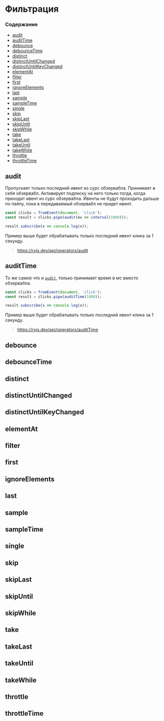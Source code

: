 # Фильтрация

### Содержание

* [audit](#audit)
* [auditTime](#audittime)
* [debounce](#debounce)
* [debounceTime](#debouncetime)
* [distinct](#distinct)
* [distinctUntilChanged](#distinctuntilchanged)
* [distinctUntilKeyChanged](#distinctuntilkeychanged)
* [elementAt](#elementat)
* [filter](#filter)
* [first](#first)
* [ignoreElements](#ignoreelements)
* [last](#last)
* [sample](#sample)
* [sampleTime](#sampletime)
* [single](#single)
* [skip](#skip)
* [skipLast](#skiplast)
* [skipUntil](#skipuntil)
* [skipWhile](#skipwhile)
* [take](#take)
* [takeLast](#takelast)
* [takeUntil](#takeuntil)
* [takeWhile](#takewhile)
* [throttle](#throttle)
* [throttleTime](#throttletime)

## audit

Пропускает только последний ивент из сурс обзервабла. Принимает в себя обзервабл. Активирует подписку на него только тогда, когда приходит ивент из сурс обзервабла. Ивенты не будут проходить дальше по пайпу, пока в передаваемый обзервабл не придет ивент.

```js
const clicks = fromEvent(document, 'click');
const result = clicks.pipe(audit(ev => interval(1000)));

result.subscribe(x => console.log(x));
```

 Пример выше будет обрабатывать только последний ивент клика за 1 секунду.

> https://rxjs.dev/api/operators/audit

## auditTime

То же самое что и [`audit`](#audit), только принимает время в мс вместо обзервабла.

```js
const clicks = fromEvent(document, 'click');
const result = clicks.pipe(auditTime(1000));

result.subscribe(x => console.log(x));
```

Пример выше будет обрабатывать только последний ивент клика за 1 секунду.

> https://rxjs.dev/api/operators/auditTime

## debounce
## debounceTime
## distinct
## distinctUntilChanged
## distinctUntilKeyChanged
## elementAt
## filter
## first
## ignoreElements
## last
## sample
## sampleTime
## single
## skip
## skipLast
## skipUntil
## skipWhile
## take
## takeLast
## takeUntil
## takeWhile
## throttle
## throttleTime
